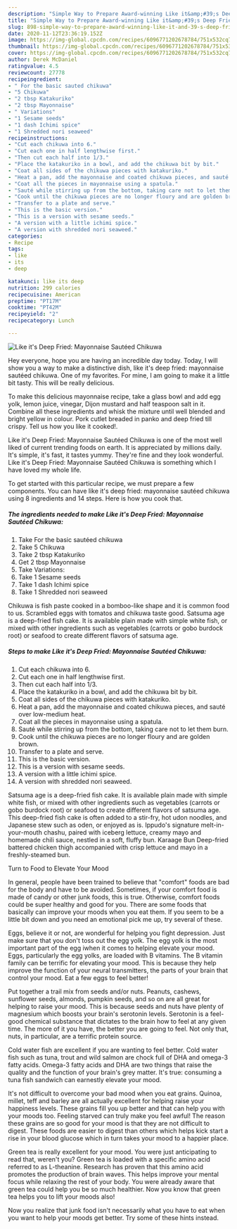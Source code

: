 ```yaml
---
description: "Simple Way to Prepare Award-winning Like it&amp;#39;s Deep Fried: Mayonnaise Sautéed Chikuwa"
title: "Simple Way to Prepare Award-winning Like it&amp;#39;s Deep Fried: Mayonnaise Sautéed Chikuwa"
slug: 898-simple-way-to-prepare-award-winning-like-it-and-39-s-deep-fried-mayonnaise-sauteed-chikuwa
date: 2020-11-12T23:36:19.152Z
image: https://img-global.cpcdn.com/recipes/6096771202678784/751x532cq70/like-its-deep-fried-mayonnaise-sauteed-chikuwa-recipe-main-photo.jpg
thumbnail: https://img-global.cpcdn.com/recipes/6096771202678784/751x532cq70/like-its-deep-fried-mayonnaise-sauteed-chikuwa-recipe-main-photo.jpg
cover: https://img-global.cpcdn.com/recipes/6096771202678784/751x532cq70/like-its-deep-fried-mayonnaise-sauteed-chikuwa-recipe-main-photo.jpg
author: Derek McDaniel
ratingvalue: 4.5
reviewcount: 27778
recipeingredient:
- " For the basic sauted chikuwa"
- "5 Chikuwa"
- "2 tbsp Katakuriko"
- "2 tbsp Mayonnaise"
- " Variations"
- "1 Sesame seeds"
- "1 dash Ichimi spice"
- "1 Shredded nori seaweed"
recipeinstructions:
- "Cut each chikuwa into 6."
- "Cut each one in half lengthwise first."
- "Then cut each half into 1/3."
- "Place the katakuriko in a bowl, and add the chikuwa bit by bit."
- "Coat all sides of the chikuwa pieces with katakuriko."
- "Heat a pan, add the mayonnaise and coated chikuwa pieces, and sauté over low-medium heat."
- "Coat all the pieces in mayonnaise using a spatula."
- "Sauté while stirring up from the bottom, taking care not to let them burn."
- "Cook until the chikuwa pieces are no longer floury and are golden brown."
- "Transfer to a plate and serve."
- "This is the basic version."
- "This is a version with sesame seeds."
- "A version with a little ichimi spice."
- "A version with shredded nori seaweed."
categories:
- Recipe
tags:
- like
- its
- deep

katakunci: like its deep 
nutrition: 299 calories
recipecuisine: American
preptime: "PT17M"
cooktime: "PT42M"
recipeyield: "2"
recipecategory: Lunch

---
```



![Like it&#39;s Deep Fried: Mayonnaise Sautéed Chikuwa](https://img-global.cpcdn.com/recipes/6096771202678784/751x532cq70/like-its-deep-fried-mayonnaise-sauteed-chikuwa-recipe-main-photo.jpg)

Hey everyone, hope you are having an incredible day today. Today, I will show you a way to make a distinctive dish, like it&#39;s deep fried: mayonnaise sautéed chikuwa. One of my favorites. For mine, I am going to make it a little bit tasty. This will be really delicious.

To make this delicious mayonnaise recipe, take a glass bowl and add egg yolk, lemon juice, vinegar, Dijon mustard and half teaspoon salt in it. Combine all these ingredients and whisk the mixture until well blended and bright yellow in colour. Pork cutlet breaded in panko and deep fried till crispy. Tell us how you like it cooked!.

Like it&#39;s Deep Fried: Mayonnaise Sautéed Chikuwa is one of the most well liked of current trending foods on earth. It is appreciated by millions daily. It's simple, it's fast, it tastes yummy. They're fine and they look wonderful. Like it&#39;s Deep Fried: Mayonnaise Sautéed Chikuwa is something which I have loved my whole life.


To get started with this particular recipe, we must prepare a few components. You can have like it&#39;s deep fried: mayonnaise sautéed chikuwa using 8 ingredients and 14 steps. Here is how you cook that.

<!--inarticleads1-->

##### The ingredients needed to make Like it&#39;s Deep Fried: Mayonnaise Sautéed Chikuwa:

1. Take  For the basic sautéed chikuwa
1. Take 5 Chikuwa
1. Take 2 tbsp Katakuriko
1. Get 2 tbsp Mayonnaise
1. Take  Variations:
1. Take 1 Sesame seeds
1. Take 1 dash Ichimi spice
1. Take 1 Shredded nori seaweed


Chikuwa is fish paste cooked in a bomboo-like shape and it is common food to us. Scrambled eggs with tomatos and chikuwa taste good. Satsuma age is a deep-fried fish cake. It is available plain made with simple white fish, or mixed with other ingredients such as vegetables (carrots or gobo burdock root) or seafood to create different flavors of satsuma age. 

<!--inarticleads2-->

##### Steps to make Like it&#39;s Deep Fried: Mayonnaise Sautéed Chikuwa:

1. Cut each chikuwa into 6.
1. Cut each one in half lengthwise first.
1. Then cut each half into 1/3.
1. Place the katakuriko in a bowl, and add the chikuwa bit by bit.
1. Coat all sides of the chikuwa pieces with katakuriko.
1. Heat a pan, add the mayonnaise and coated chikuwa pieces, and sauté over low-medium heat.
1. Coat all the pieces in mayonnaise using a spatula.
1. Sauté while stirring up from the bottom, taking care not to let them burn.
1. Cook until the chikuwa pieces are no longer floury and are golden brown.
1. Transfer to a plate and serve.
1. This is the basic version.
1. This is a version with sesame seeds.
1. A version with a little ichimi spice.
1. A version with shredded nori seaweed.


Satsuma age is a deep-fried fish cake. It is available plain made with simple white fish, or mixed with other ingredients such as vegetables (carrots or gobo burdock root) or seafood to create different flavors of satsuma age. This deep-fried fish cake is often added to a stir-fry, hot udon noodles, and Japanese stew such as oden, or enjoyed as is. Ippudo&#39;s signature melt-in-your-mouth chashu, paired with iceberg lettuce, creamy mayo and homemade chili sauce, nestled in a soft, fluffy bun. Karaage Bun Deep-fried battered chicken thigh accompanied with crisp lettuce and mayo in a freshly-steamed bun. 

Turn to Food to Elevate Your Mood


In general, people have been trained to believe that "comfort" foods are bad for the body and have to be avoided. Sometimes, if your comfort food is made of candy or other junk foods, this is true. Otherwise, comfort foods could be super healthy and good for you. There are some foods that basically can improve your moods when you eat them. If you seem to be a little bit down and you need an emotional pick me up, try several of these.

Eggs, believe it or not, are wonderful for helping you fight depression. Just make sure that you don't toss out the egg yolk. The egg yolk is the most important part of the egg iwhen it comes to helping elevate your mood. Eggs, particularly the egg yolks, are loaded with B vitamins. The B vitamin family can be terrific for elevating your mood. This is because they help improve the function of your neural transmitters, the parts of your brain that control your mood. Eat a few eggs to feel better!

Put together a trail mix from seeds and/or nuts. Peanuts, cashews, sunflower seeds, almonds, pumpkin seeds, and so on are all great for helping to raise your mood. This is because seeds and nuts have plenty of magnesium which boosts your brain's serotonin levels. Serotonin is a feel-good chemical substance that dictates to the brain how to feel at any given time. The more of it you have, the better you are going to feel. Not only that, nuts, in particular, are a terrific protein source.

Cold water fish are excellent if you are wanting to feel better. Cold water fish such as tuna, trout and wild salmon are chock full of DHA and omega-3 fatty acids. Omega-3 fatty acids and DHA are two things that raise the quality and the function of your brain's grey matter. It's true: consuming a tuna fish sandwich can earnestly elevate your mood. 

It's not difficult to overcome your bad mood when you eat grains. Quinoa, millet, teff and barley are all actually excellent for helping raise your happiness levels. These grains fill you up better and that can help you with your moods too. Feeling starved can truly make you feel awful! The reason these grains are so good for your mood is that they are not difficult to digest. These foods are easier to digest than others which helps kick start a rise in your blood glucose which in turn takes your mood to a happier place.

Green tea is really excellent for your mood. You were just anticipating to read that, weren't you? Green tea is loaded with a specific amino acid referred to as L-theanine. Research has proven that this amino acid promotes the production of brain waves. This helps improve your mental focus while relaxing the rest of your body. You were already aware that green tea could help you be so much healthier. Now you know that green tea helps you to lift your moods also!

Now you realize that junk food isn't necessarily what you have to eat when you want to help your moods get better. Try  some  of  these  hints  instead.

